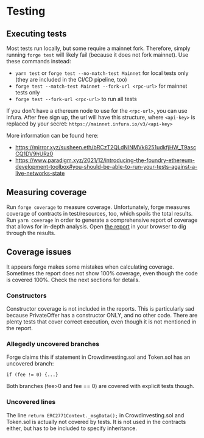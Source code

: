 # Testing

## Executing tests

Most tests run locally, but some require a mainnet fork. Therefore, simply running `forge test` will likely fail (because it does not fork mainnet). Use these commands instead:

- `yarn test` or `forge test --no-match-test Mainnet` for local tests only (they are included in the CI/CD pipeline, too)
- `forge test --match-test Mainnet --fork-url <rpc-url>` for mainnet tests only
- `forge test --fork-url <rpc-url>` to run all tests

If you don't have a ethereum node to use for the `<rpc-url>`, you can use infura. After free sign up, the url will have this structure, where `<api-key>` is replaced by your secret:
`https://mainnet.infura.io/v3/<api-key>`

More information can be found here:

- https://mirror.xyz/susheen.eth/bRCzT2QLdNINMVk8251udkfjHW_T9ascCQ1DV9hURz0
- https://www.paradigm.xyz/2021/12/introducing-the-foundry-ethereum-development-toolbox#you-should-be-able-to-run-your-tests-against-a-live-networks-state

## Measuring coverage

Run `forge coverage` to measure coverage. Unfortunately, forge measures coverage of contracts in test/resources, too, which spoils the total results.
Run `yarn coverage` in order to generate a comprehensive report of coverage that allows for in-depth analysis. Open [the report](../coverage/index.html) in your browser to dig through the results.

## Coverage issues

It appears forge makes some mistakes when calculating coverage. Sometimes the report does not show 100% coverage, even though the code is covered 100%. Check the next sections for details.

### Constructors

Constructor coverage is not included in the reports. This is particularly sad because PrivateOffer has a constructor ONLY, and no other code. There are plenty tests that cover correct execution, even though it is not mentioned in the report.

### Allegedly uncovered branches

Forge claims this if statement in Crowdinvesting.sol and Token.sol has an uncovered branch:

```solidity
if (fee != 0) {...}
```

Both branches (fee>0 and fee == 0) are covered with explicit tests though.

### Uncovered lines

The line `return ERC2771Context._msgData();` in Crowdinvesting.sol and Token.sol is actually not covered by tests. It is not used in the contracts either, but has to be included to specify inheritance.
